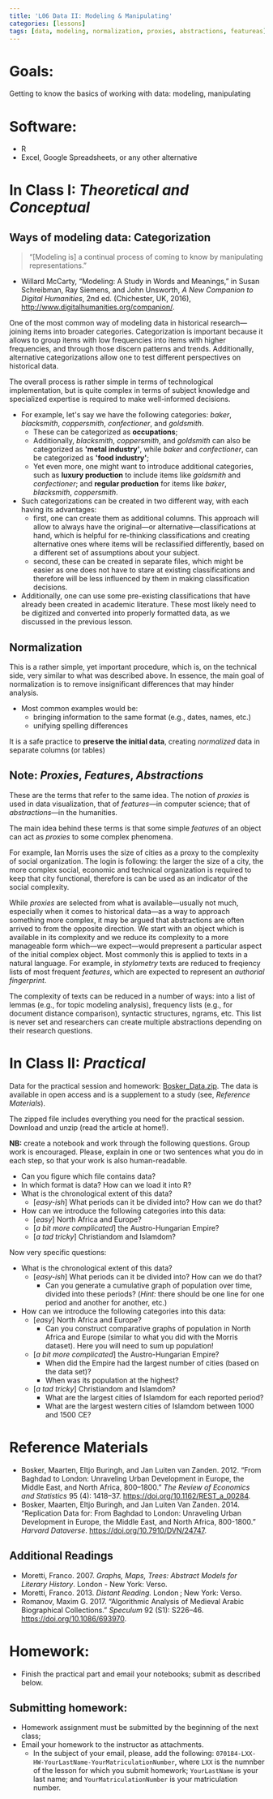 ```yaml
---
title: 'L06 Data II: Modeling & Manipulating'
categories: [lessons]
tags: [data, modeling, normalization, proxies, abstractions, featureas]
---
```


# Goals:

Getting to know the basics of working with data: modeling, manipulating

# Software:

- R
- Excel, Google Spreadsheets, or any other alternative

# In Class I: *Theoretical and Conceptual*

## Ways of modeling data: Categorization

> “[Modeling is] a continual process of coming to know by manipulating representations.”

- Willard McCarty, “Modeling: A Study in Words and Meanings,” in Susan Schreibman, Ray Siemens, and John Unsworth, *A New Companion to Digital Humanities*, 2nd ed. (Chichester, UK, 2016), <http://www.digitalhumanities.org/companion/>.

One of the most common way of modeling data in historical research—joining items into broader categories. Categorization is important because it allows to group items with low frequencies into items with higher frequencies, and through those discern patterns and trends. Additionally, alternative categorizations allow one to test different perspectives on historical data.

The overall process is rather simple in terms of technological implementation, but is quite complex in terms of subject knowledge and specialized expertise is required to make well-informed decisions.

* For example, let's say we have the following categories: *baker*, *blacksmith*, *coppersmith*, *confectioner*, and *goldsmith*.
	* These can be categorized as **occupations**;
	* Additionally, *blacksmith*, *coppersmith*, and *goldsmith* can also be categorized as **'metal industry'**, while *baker* and *confectioner*, can be categorized as **'food industry'**;
	* Yet even more, one might want to introduce additional categories, such as **luxury production** to include items like *goldsmith* and *confectioner*; and **regular production** for items like *baker*, *blacksmith*, *coppersmith*.
* Such categorizations can be created in two different way, with each having its advantages:
	* first, one can create them as additional columns. This approach will allow to always have the original—or alternative—classifications at hand, which is helpful for re-thinking classifications and creating alternative ones where items will be reclassified differently, based on a  different set of assumptions about your subject.
	* second, these can be created in separate files, which might be easier as one does not have to stare at existing classifications and therefore will be less influenced by them in making classification decisions.
* Additionally, one can use some pre-existing classifications that have already been created in academic literature. These most likely need to be digitized and converted into properly formatted data, as we discussed in the previous lesson.

## Normalization

This is a rather simple, yet important procedure, which is, on the technical side, very similar to what was described above. In essence, the main goal of normalization is to remove insignificant differences that may hinder analysis.

* Most common examples would be:
	* bringing information to the same format (e.g., dates, names, etc.)
	* unifying spelling differences

It is a safe practice to **preserve the initial data**, creating *normalized* data in separate columns (or tables)

## Note: *Proxies*, *Features*, *Abstractions*

These are the terms that refer to the same idea. The notion of *proxies* is used in data visualization, that of *features*—in computer science; that of *abstractions*—in the humanities.

The main idea behind these terms is that some simple *features* of an object can act as *proxies* to some complex phenomena.

For example, Ian Morris uses the size of cities as a proxy to the complexity of social organization. The login is following: the larger the size of a city, the more complex social, economic and technical organization is required to keep that city functional, therefore is can be used as an indicator of the social complexity.

While *proxies* are selected from what is available—usually not much, especially when it comes to historical data—as a way to approach something more complex, it may be argued that abstractions are often arrived to from the opposite direction. We start with an object which is available in its complexity and we reduce its complexity to a more manageable form which—we expect—would prepresent a particular aspect of the initial complex object. Most commonly this is applied to texts in a natural language. For example, in *stylometry* texts are reduced to freqiency lists of most frequent *features*, which are expected to represent an *authorial fingerprint*.

The complexity of texts can be reduced in a number of ways: into a list of lemmas (e.g., for topic modeling analysis), frequency lists (e.g., for document distance comparison), syntactic structures, ngrams, etc. This list is never set and researchers can create multiple abstractions depending on their research questions.

# In Class II: *Practical*

Data for the practical session and homework: [Bosker_Data.zip](../../files/Bosker_Data.zip). The data is available in open access and is a supplement to a study (see, *Reference Materials*).

The zipped file includes everything you need for the practical session. Download and unzip (read the article at home!).

**NB:** create a notebook and work through the following questions. Group work is encouraged. Please, explain in one or two sentences what you do in each step, so that your work is also human-readable.

* Can you figure which file contains data?
* In which format is data? How can we load it into R?
* What is the chronological extent of this data?
	* [*easy-ish*] What periods can it be divided into? How can we do that?
* How can we introduce the following categories into this data:
	* [*easy*] North Africa and Europe?
	* [*a bit more complicated*] the Austro-Hungarian Empire?
	* [*a tad tricky*] Christiandom and Islamdom?

Now very specific questions:

* What is the chronological extent of this data?
	* [*easy-ish*] What periods can it be divided into? How can we do that?
		* Can you generate a cumulative graph of population over time, divided into these periods? (*Hint:* there should be one line for one period and another for another, etc.)
* How can we introduce the following categories into this data:
	* [*easy*] North Africa and Europe?
		* Can you construct comparative graphs of population in North Africa and Europe (similar to what you did with the Morris dataset). Here you will need to sum up population!
	* [*a bit more complicated*] the Austro-Hungarian Empire?
		* When did the Empire had the largest number of cities (based on the data set)?
		* When was its population at the highest?
	* [*a tad tricky*] Christiandom and Islamdom?
		* What are the largest cities of Islamdom for each reported period?
		* What are the largest western cities of Islamdom between 1000 and 1500 CE?

# Reference Materials

* Bosker, Maarten, Eltjo Buringh, and Jan Luiten van Zanden. 2012. “From Baghdad to London: Unraveling Urban Development in Europe, the Middle East, and North Africa, 800–1800.” *The Review of Economics and Statistics* 95 (4): 1418–37. <https://doi.org/10.1162/REST_a_00284>.
* Bosker, Maarten, Eltjo Buringh, and Jan Luiten Van Zanden. 2014. “Replication Data for: From Baghdad to London: Unraveling Urban Development in Europe, the Middle East, and North Africa, 800-1800.” *Harvard Dataverse*. <https://doi.org/10.7910/DVN/24747>.

## Additional Readings

* Moretti, Franco. 2007. *Graphs, Maps, Trees: Abstract Models for Literary History*. London - New York: Verso.
* Moretti, Franco. 2013. *Distant Reading.* London ; New York: Verso.
* Romanov, Maxim G. 2017. “Algorithmic Analysis of Medieval Arabic Biographical Collections.” *Speculum* 92 (S1): S226–46. <https://doi.org/10.1086/693970>.

# Homework:

* Finish the practical part and email your notebooks; submit as described below.

## Submitting homework:

* Homework assignment must be submitted by the beginning of the next class;
* Email your homework to the instructor as attachments.
	*  In the subject of your email, please, add the following: `070184-LXX-HW-YourLastName-YourMatriculationNumber`, where `LXX` is the numnber of the lesson for which you submit homework; `YourLastName` is your last name; and `YourMatriculationNumber` is your matriculation number.